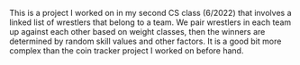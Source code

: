 This is a project I worked on in my second CS class (6/2022) that involves a linked list of wrestlers that belong to a team.
We pair wrestlers in each team up against each other based on weight classes, then the winners are determined by random skill
values and other factors. It is a good bit more complex than the coin tracker project I worked on before hand.

